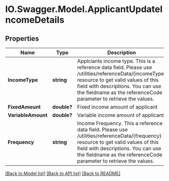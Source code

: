 # IO.Swagger.Model.ApplicantUpdateIncomeDetails
## Properties

Name | Type | Description | Notes
------------ | ------------- | ------------- | -------------
**IncomeType** | **string** | Applciants income type. This is a reference data field. Please use /utilities/referenceData/{incomeType} resource to get valid values of this field with descriptions. You can use the fieldname as the referenceCode parameter to retrieve the values. | [optional] 
**FixedAmount** | **double?** | Fixed income amount of applicant | [optional] 
**VariableAmount** | **double?** | Variable income amount of applicant | [optional] 
**Frequency** | **string** | Income Frequency. This a reference data field. Please use /utilities/referenceData/{frequency} resource to get valid values of this field with descriptions. You can use the fieldname as the referenceCode parameter to retrieve the values. | [optional] 

[[Back to Model list]](../README.md#documentation-for-models) [[Back to API list]](../README.md#documentation-for-api-endpoints) [[Back to README]](../README.md)

